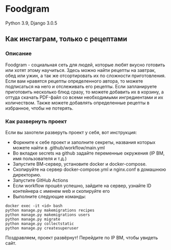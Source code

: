 # Foodgram
Python 3.9, Django 3.0.5
## Как инстаграм, только с рецептами
### Описание
Foodgram - социальная сеть для людей, которые любят вкусно готовить или хотят этому научиться.
Здесь можно найти рецепты на завтрак, обед или ужин, а так же отсортировать их по сложности приготовления.
Если вам нравятся рецепты определенного автора, то можете подписаться на него и отслеживать его рецепты.
Если запланируете приготовить несколько блюд сразу, то можете добавить их в корзину, а оттуда скачать PDF-файл
со всеми необходимыми ингредиентами и их количеством.
Также можете добавлять определенные рецепты в избранное, чтобы не потерять.

### Как развернуть проект
Если вы захотели разверуть проект у себя, вот инструкция:
- Форкните к себе проект и заполните секреты, названия которых можете найти в .github/workflow/main.yml
- Во вкладке secrets на github задайте переменные окружения (IP ВМ, имя пользователя и т.д.)
- Запустите ВМ-сервер, установите docker и docker-compose.
- Скопируйте на сервер docker-compose.yml и nginx.conf в домашнюю директорию.
- Запустите GitHub Actions
- Если workflow прошёл успешно, зайдите на сервер, узнайте ID контейнера с именем web и скопируйте его
- Выполните следующие команды:
```
docker exec -it <id> bash
python manage.py makemigrations recipes
python manage.py makemigrations users
python manage.py migrate
python manage.py collectstatic
python manage.py createsuperuser
```
Поздравляем, проект развёрнут! Перейдите по IP ВМ, чтобы увидеть сайт.
